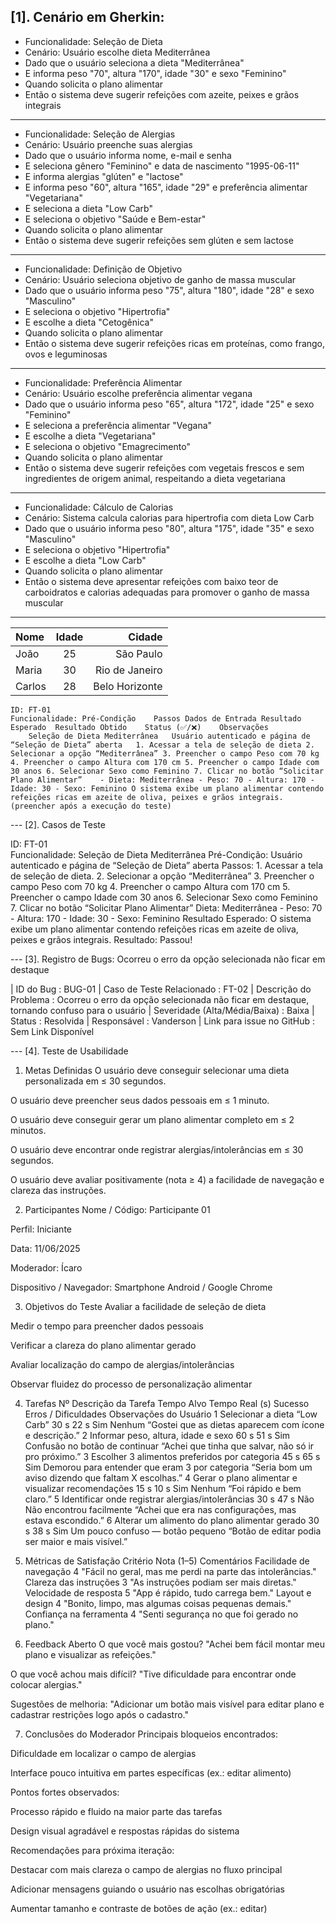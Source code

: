 <h2>[1]. Cenário em Gherkin:</h2>
<ul>
  <li>Funcionalidade: Seleção de Dieta</li>  
  <li>Cenário: Usuário escolhe dieta Mediterrânea</li>
  <li>Dado que o usuário seleciona a dieta "Mediterrânea"</li>
  <li>E informa peso "70", altura "170", idade "30" e sexo "Feminino"</li>
  <li>Quando solicita o plano alimentar</li>
  <li>Então o sistema deve sugerir refeições com azeite, peixes e grãos integrais</li>
</ul>
<hr>
<ul>
  <li>Funcionalidade: Seleção de Alergias</li>
  <li>Cenário: Usuário preenche suas alergias</li>
  <li>Dado que o usuário informa nome, e-mail e senha</li>
  <li>E seleciona gênero "Feminino" e data de nascimento "1995-06-11"</li>
  <li>E informa alergias "glúten" e "lactose"</li>
  <li>E informa peso "60", altura "165", idade "29" e preferência alimentar "Vegetariana"</li>
  <li>E seleciona a dieta "Low Carb"</li>
  <li>E seleciona o objetivo "Saúde e Bem-estar"</li>
  <li>Quando solicita o plano alimentar</li>
  <li>Então o sistema deve sugerir refeições sem glúten e sem lactose</li>
</ul>
<hr>
<ul>
  <li>Funcionalidade: Definição de Objetivo</li>
  <li>Cenário: Usuário seleciona objetivo de ganho de massa muscular</li>
  <li>Dado que o usuário informa peso "75", altura "180", idade "28" e sexo "Masculino"</li>
  <li>E seleciona o objetivo "Hipertrofia"</li>
  <li>E escolhe a dieta "Cetogênica"</li>
  <li>Quando solicita o plano alimentar</li>
  <li>Então o sistema deve sugerir refeições ricas em proteínas, como frango, ovos e leguminosas</li>
</ul>
<hr>
<ul>
  <li>Funcionalidade: Preferência Alimentar</li>
  <li>Cenário: Usuário escolhe preferência alimentar vegana</li>
  <li>Dado que o usuário informa peso "65", altura "172", idade "25" e sexo "Feminino"</li>
  <li>E seleciona a preferência alimentar "Vegana"</li>
  <li>E escolhe a dieta "Vegetariana"</li>
  <li>E seleciona o objetivo "Emagrecimento"</li>
  <li>Quando solicita o plano alimentar</li>
  <li>Então o sistema deve sugerir refeições com vegetais frescos e sem ingredientes de origem animal, respeitando a dieta vegetariana</li>
</ul>
<hr>
<ul>
  <li>Funcionalidade: Cálculo de Calorias</li>
  <li>Cenário: Sistema calcula calorias para hipertrofia com dieta Low Carb</li>
  <li>Dado que o usuário informa peso "80", altura "175", idade "35" e sexo "Masculino"</li>
  <li>E seleciona o objetivo "Hipertrofia"</li>
  <li>E escolhe a dieta "Low Carb"</li>
  <li>Quando solicita o plano alimentar</li>
<li>Então o sistema deve apresentar refeições com baixo teor de carboidratos e calorias adequadas para promover o ganho de massa muscular</li>
</ul>
<hr>

| Nome      | Idade | Cidade       |
|:----------|:-----:|-------------:|
| João      | 25    | São Paulo    |
| Maria     | 30    | Rio de Janeiro |
| Carlos    | 28    | Belo Horizonte |

````
ID: FT-01
Funcionalidade: Pré-Condição	Passos Dados de Entrada	Resultado Esperado	Resultado Obtido	Status (✅/❌)	Observações
	Seleção de Dieta Mediterrânea	Usuário autenticado e página de “Seleção de Dieta” aberta	1. Acessar a tela de seleção de dieta 2. Selecionar a opção “Mediterrânea” 3. Preencher o campo Peso com 70 kg 4. Preencher o campo Altura com 170 cm 5. Preencher o campo Idade com 30 anos 6. Selecionar Sexo como Feminino 7. Clicar no botão “Solicitar Plano Alimentar”	- Dieta: Mediterrânea - Peso: 70 - Altura: 170 - Idade: 30 - Sexo: Feminino	O sistema exibe um plano alimentar contendo refeições ricas em azeite de oliva, peixes e grãos integrais.	(preencher após a execução do teste)
````


--- [2]. Casos de Teste

ID: FT-01	 
Funcionalidade: Seleção de Dieta Mediterrânea
Pré-Condição: Usuário autenticado e página de “Seleção de Dieta” aberta 
Passos: 1. Acessar a tela de seleção de dieta. 2. Selecionar a opção “Mediterrânea” 3. Preencher o campo Peso com 70 kg 4. Preencher o campo Altura com 170 cm 5. Preencher o campo Idade com 30 anos 6. Selecionar Sexo como Feminino 7. Clicar no botão “Solicitar Plano Alimentar”
Dieta: Mediterrânea - Peso: 70 - Altura: 170 - Idade: 30 - Sexo: Feminino 
Resultado Esperado: O sistema exibe um plano alimentar contendo refeições ricas em azeite de oliva, peixes e grãos integrais. 
Resultado: Passou!


--- [3]. Registro de Bugs: Ocorreu o erro da opção selecionada não ficar em destaque

| ID do Bug : BUG-01 
| Caso de Teste Relacionado	: FT-02
| Descrição do Problema	: Ocorreu o erro da opção selecionada não ficar em destaque, tornando confuso para o usuário
| Severidade (Alta/Média/Baixa)	: Baixa
| Status : Resolvida 
| Responsável : Vanderson
| Link para issue no GitHub : Sem Link Disponível


--- [4]. Teste de Usabilidade


1. Metas Definidas
O usuário deve conseguir selecionar uma dieta personalizada em ≤ 30 segundos.

O usuário deve preencher seus dados pessoais em ≤ 1 minuto.

O usuário deve conseguir gerar um plano alimentar completo em ≤ 2 minutos.

O usuário deve encontrar onde registrar alergias/intolerâncias em ≤ 30 segundos.

O usuário deve avaliar positivamente (nota ≥ 4) a facilidade de navegação e clareza das instruções.

2. Participantes
Nome / Código: Participante 01

Perfil: Iniciante

Data: 11/06/2025

Moderador: Ícaro

Dispositivo / Navegador: Smartphone Android / Google Chrome

3. Objetivos do Teste
Avaliar a facilidade de seleção de dieta

Medir o tempo para preencher dados pessoais

Verificar a clareza do plano alimentar gerado

Avaliar localização do campo de alergias/intolerâncias

Observar fluidez do processo de personalização alimentar

4. Tarefas
Nº	Descrição da Tarefa	Tempo Alvo	Tempo Real (s)	Sucesso	Erros / Dificuldades	Observações do Usuário
1	Selecionar a dieta “Low Carb”	30 s	22 s	Sim	Nenhum	“Gostei que as dietas aparecem com ícone e descrição.”
2	Informar peso, altura, idade e sexo	60 s	51 s	Sim	Confusão no botão de continuar	“Achei que tinha que salvar, não só ir pro próximo.”
3	Escolher 3 alimentos preferidos por categoria	45 s	65 s	Sim	Demorou para entender que eram 3 por categoria	“Seria bom um aviso dizendo que faltam X escolhas.”
4	Gerar o plano alimentar e visualizar recomendações	15 s	10 s	Sim	Nenhum	“Foi rápido e bem claro.”
5	Identificar onde registrar alergias/intolerâncias	30 s	47 s	Não	Não encontrou facilmente	“Achei que era nas configurações, mas estava escondido.”
6	Alterar um alimento do plano alimentar gerado	30 s	38 s	Sim	Um pouco confuso — botão pequeno	“Botão de editar podia ser maior e mais visível.”

5. Métricas de Satisfação
Critério	Nota (1–5)	Comentários
Facilidade de navegação	4	"Fácil no geral, mas me perdi na parte das intolerâncias."
Clareza das instruções	3	"As instruções podiam ser mais diretas."
Velocidade de resposta	5	"App é rápido, tudo carrega bem."
Layout e design	4	"Bonito, limpo, mas algumas coisas pequenas demais."
Confiança na ferramenta	4	"Senti segurança no que foi gerado no plano."

6. Feedback Aberto
O que você mais gostou?
"Achei bem fácil montar meu plano e visualizar as refeições."

O que você achou mais difícil?
"Tive dificuldade para encontrar onde colocar alergias."

Sugestões de melhoria:
"Adicionar um botão mais visível para editar plano e cadastrar restrições logo após o cadastro."

7. Conclusões do Moderador
Principais bloqueios encontrados:

Dificuldade em localizar o campo de alergias

Interface pouco intuitiva em partes específicas (ex.: editar alimento)

Pontos fortes observados:

Processo rápido e fluido na maior parte das tarefas

Design visual agradável e respostas rápidas do sistema

Recomendações para próxima iteração:

Destacar com mais clareza o campo de alergias no fluxo principal

Adicionar mensagens guiando o usuário nas escolhas obrigatórias

Aumentar tamanho e contraste de botões de ação (ex.: editar)







